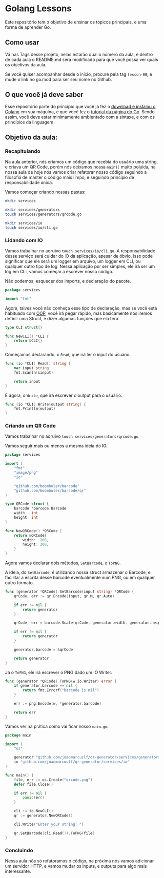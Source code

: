 # Golang Lessons

Este repositório tem o objetivo de ensinar os tópicos principais, e uma forma de aprender Go.

## Como usar

Vá nas Tags desse projeto, nelas estarão qual o número da aula, e dentro de cada aula o README.md será modificado para que você possa ver quais os objetivos da aula.

Se você quiser acompanhar desde o início, procure pela tag `lesson-00`, e mude o link no go.mod para ser seu nome no Github.

## O que você já deve saber

Esse repositório parte do princípio que você já fez o [download e instalou o Golang](https://go.dev/) em sua máquina, e que você fez o [tutorial da página do Go](https://go.dev/tour/welcome/1). Sendo assim, você deve estar minimamente ambientado com a sintaxe, e com os princípios da linguagem.

## Objetivo da aula:

### Recapitulando

Na aula anterior, nós criamos um código que recebia do usuário uma string, e criava um QR Code, porém nós deixamos nossa `main()` muito poluída, na nossa aula de hoje nós vamos criar refatorar nosso código seguindo a filosofia de manter o código mais limpo, e seguindo princípio de responsabilidade única.

Vamos começar criando nossas pastas:

```bash
mkdir services

mkdir services/generators
touch services/generators/qrcode.go

mkdir services/io
touch services/io/cli.go
```

### Lidando com IO

Vamos trabalhar no aqruivo `touch services/io/cli.go`. A responsabilidade desse serviço será cuidar do IO da aplicação, apesar de óbvio, isso pode significar que ele será um logger em arquivo, um logger em CLI, ou qualquer outro tipo de log. Nessa aplicação por ser simples, ele irá ser um log em CLI, vamos começar a escrever nosso código.

Não podemos, esquecer dos imports, e declaração do pacote.

```go
package services

import "fmt"
```

Agora, talvez você não conheça esse tipo de declaração, mas se você está habituado com [OOP](https://en.wikipedia.org/wiki/Object-oriented_programming), você irá pegar rápido, mas basicamente nós iremos definir uma Struct, e dizer algumas funções que ela terá.

```go
type CLI struct{}

func NewCLI() *CLI {
	return &CLI{}
}
```

Começamos declarando, o `Read`, que irá ler o input do usuário.

```go
func (io *CLI) Read() string {
	var input string
	fmt.Scanln(&input)

	return input
}
```

E agora, o `Write`, que irá escrever o output para o usuário.

```go
func (io *CLI) Write(output string) {
	fmt.Println(output)
}
```

### Criando um QR Code

Vamos trabalhar no aqruivo `touch services/generators/qrcode.go`.

Vamos seguir mais ou menos a mesma ideia do IO.

```go
package services

import (
	"fmt"
	"image/png"
	"io"

	"github.com/boombuler/barcode"
	"github.com/boombuler/barcode/qr"
)

type QRCode struct {
	barcode *barcode.Barcode
	width   int
	height  int
}

func NewQRCode() *QRCode {
	return &QRCode{
		width:  200,
		height: 200,
	}
}
```

Agora vamos declarar dois métodos, `SetBarcode`, e `ToPNG`.

A ideia, do `SetBarcode`, é utilizando nossa struct armazenar o Barcode, e facilitar a escrita desse barcode eventualmente num PNG, ou em qualquer outro formato.

```go
func (generator *QRCode) SetBarcode(input string) *QRCode {
	qrCode, err := qr.Encode(input, qr.M, qr.Auto)

	if err != nil {
		return generator
	}

	qrCode, err = barcode.Scale(qrCode, generator.width, generator.height)

	if err != nil {
		return generator
	}

	generator.barcode = &qrCode

	return generator
}
```

Já o `ToPNG`, ele irá escrever o PNG dado um IO Writer.

```go
func (generator *QRCode) ToPNG(w io.Writer) error {
	if generator.barcode == nil {
		return fmt.Errorf("barcode is nil")
	}

	err := png.Encode(w, *generator.barcode)

	return err
}
```

Vamos ver na prática como vai ficar nosso `main.go`:

```go
package main

import (
	"os"

	generator "github.com/joaomarcuslf/qr-generator/services/generators"
	io "github.com/joaomarcuslf/qr-generator/services/io"
)

func main() {
	file, err := os.Create("qrcode.png")
	defer file.Close()

	if err != nil {
		panic(err)
	}

	cli := io.NewCLI()
	qr := generator.NewQRCode()

	cli.Write("Enter your string: ")

	qr.SetBarcode(cli.Read()).ToPNG(file)
}
```

### Concluindo

Nessa aula nós só refatoramos o código, na próxima nós vamos adicionar um servidor HTTP, e vamos mudar os inputs, e outputs para algo mais interessante.
